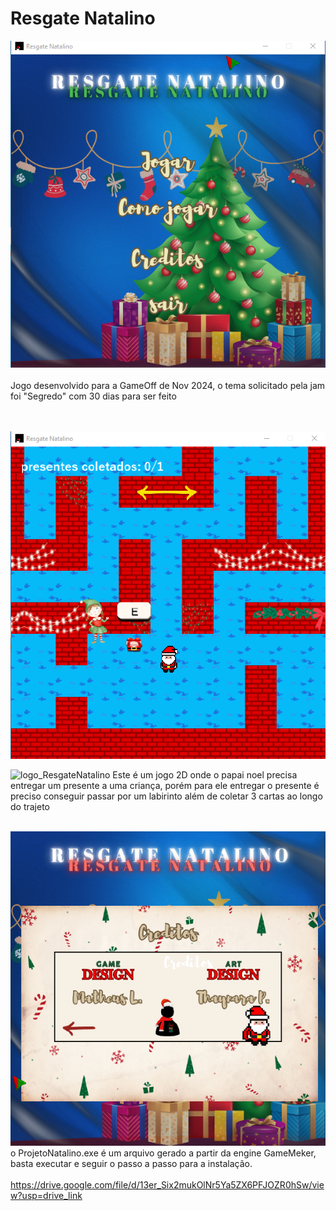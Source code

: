 # Resgate Natalino
![logo_ResgateNatalino](https://github.com/MatheusLastoria/ResgateNatalino/blob/main/Logo_ResgateNatalino.png)
<br><br>
Jogo desenvolvido para a GameOff de Nov 2024, o tema solicitado pela jam foi "Segredo" com 30 dias para ser feito

<br><br>
![logo_ResgateNatalino](https://github.com/MatheusLastoria/ResgateNatalino/blob/main/ResgateNatalino_Jogar.png)

![logo_ResgateNatalino](https://github.com/MatheusLastoria/ResgateNatalino/blob/main/ResgateNatalino_Jogar2.png)
Este é um jogo 2D onde o papai noel precisa entregar um presente a uma criança, porém para ele entregar o presente 
é preciso conseguir passar por um labirinto além de coletar 3 cartas ao longo do trajeto
<br><br>


![logo_ResgateNatalino](https://github.com/MatheusLastoria/ResgateNatalino/blob/main/ResgateNatalino_Creditos.png)
o ProjetoNatalino.exe é um arquivo gerado a partir da engine GameMeker, basta executar e seguir o passo a passo para a instalação.
<br><br>
https://drive.google.com/file/d/13er_Six2mukOlNr5Ya5ZX6PFJOZR0hSw/view?usp=drive_link

